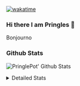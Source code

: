[![wakatime](https://wakatime.com/badge/user/abd317df-612e-44b4-8787-15db7b574b2f.svg)](https://wakatime.com/@abd317df-612e-44b4-8787-15db7b574b2f)
### Hi there I am Pringles 👋

Bonjourno

### Github Stats
![PringlePot' Github Stats](https://github-readme-stats.vercel.app/api?username=PringlePot&show_icons=true&theme=dark&count_private=true)

<details>
  <summary>Detailed Stats</summary>
    
<!--START_SECTION:waka-->
![Code Time](http://img.shields.io/badge/Code%20Time-414%20hrs%2051%20mins-blue)

![Profile Views](http://img.shields.io/badge/Profile%20Views-5-blue)

![Lines of code](https://img.shields.io/badge/From%20Hello%20World%20I%27ve%20Written-110%20Thousand%20lines%20of%20code-blue)

**🐱 My GitHub Data** 

> 🏆 133 Contributions in the Year 2022
 > 
> 📦 90.6 kB Used in GitHub's Storage 
 > 
> 💼 Opted to Hire
 > 
> 📜 10 Public Repositories 
 > 
> 🔑 11 Private Repositories  
 > 
**I'm an Early 🐤** 

```text
🌞 Morning    139 commits    ████░░░░░░░░░░░░░░░░░░░░░   18.12% 
🌆 Daytime    320 commits    ██████████░░░░░░░░░░░░░░░   41.72% 
🌃 Evening    308 commits    ██████████░░░░░░░░░░░░░░░   40.16% 
🌙 Night      0 commits      ░░░░░░░░░░░░░░░░░░░░░░░░░   0.0%

```
📅 **I'm Most Productive on Sunday** 

```text
Monday       167 commits    █████░░░░░░░░░░░░░░░░░░░░   21.77% 
Tuesday      70 commits     ██░░░░░░░░░░░░░░░░░░░░░░░   9.13% 
Wednesday    76 commits     ██░░░░░░░░░░░░░░░░░░░░░░░   9.91% 
Thursday     94 commits     ███░░░░░░░░░░░░░░░░░░░░░░   12.26% 
Friday       49 commits     █░░░░░░░░░░░░░░░░░░░░░░░░   6.39% 
Saturday     135 commits    ████░░░░░░░░░░░░░░░░░░░░░   17.6% 
Sunday       176 commits    █████░░░░░░░░░░░░░░░░░░░░   22.95%

```


📊 **This Week I Spent My Time On** 

```text
⌚︎ Time Zone: Europe/Amsterdam

💬 Programming Languages: 
Go                       9 hrs 3 mins        ████████████░░░░░░░░░░░░░   48.95% 
TypeScript               7 hrs 18 mins       █████████░░░░░░░░░░░░░░░░   39.45% 
CSS                      52 mins             █░░░░░░░░░░░░░░░░░░░░░░░░   4.72% 
HTML                     34 mins             ░░░░░░░░░░░░░░░░░░░░░░░░░   3.14% 
Docker                   13 mins             ░░░░░░░░░░░░░░░░░░░░░░░░░   1.24%

🔥 Editors: 
GoLand                   10 hrs 42 mins      ██████████████░░░░░░░░░░░   57.86% 
WebStorm                 7 hrs 37 mins       ██████████░░░░░░░░░░░░░░░   41.13% 
Sublime Text             11 mins             ░░░░░░░░░░░░░░░░░░░░░░░░░   1.01%

🐱‍💻 Projects: 
Backend                  8 hrs 42 mins       ███████████░░░░░░░░░░░░░░   47.05% 
Frontend                 7 hrs 48 mins       ██████████░░░░░░░░░░░░░░░   42.14% 
Viewer                   1 hr 59 mins        ██░░░░░░░░░░░░░░░░░░░░░░░   10.79% 
Unknown Project          0 secs              ░░░░░░░░░░░░░░░░░░░░░░░░░   0.02%

💻 Operating System: 
Windows                  18 hrs 20 mins      ████████████████████████░   98.99% 
Mac                      11 mins             ░░░░░░░░░░░░░░░░░░░░░░░░░   1.01%

```

**I Mostly Code in Java** 

```text
Java                     7 repos             ███████████░░░░░░░░░░░░░░   43.75% 
JavaScript               2 repos             ███░░░░░░░░░░░░░░░░░░░░░░   12.5% 
TypeScript               2 repos             ███░░░░░░░░░░░░░░░░░░░░░░   12.5% 
Python                   1 repo              █░░░░░░░░░░░░░░░░░░░░░░░░   6.25% 
Kotlin                   1 repo              █░░░░░░░░░░░░░░░░░░░░░░░░   6.25%

```


**Timeline**

![Chart not found](https://raw.githubusercontent.com/PringlePot/PringlePot/main/charts/bar_graph.png) 


 Last Updated on 16/02/2022 00:49:22 UTC
<!--END_SECTION:waka-->

</details>
